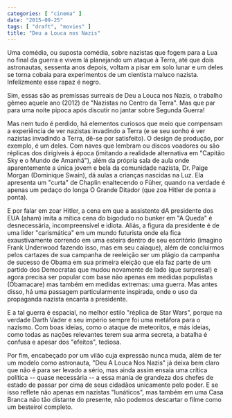 ```yaml
---
categories: [ "cinema" ]
date: "2015-09-25"
tags: [ "draft", "movies" ]
title: "Deu a Louca nos Nazis"
---
```

Uma comédia, ou suposta comédia, sobre nazistas que fogem para a Lua
no final da guerra e vivem lá planejando um ataque à Terra, até que
dois astronautas, sessenta anos depois, voltam a pisar em solo lunar
e um deles se torna cobaia para experimentos de um cientista maluco
nazista. Infelizmente esse rapaz é negro.

Sim, essas são as premissas surreais de Deu a Louca nos Nazis, o trabalho
gêmeo aquele ano (2012) de "Nazistas no Centro da Terra". Mas que par
para uma noite pipoca após discutir no jantar sobre Segunda Guerra!

Mas nem tudo é perdido, há elementos curiosos que meio que compensam
a experiência de ver nazistas invadindo a Terra (e se seu sonho é
ver nazistas invadindo a Terra, dê-se por satisfeito). O design de
produção, por exemplo, é um deles. Com naves que lembram ou discos
voadores ou são réplicas dos dirigíveis à época (imitando a realidade
alternativa em "Capitão Sky e o Mundo de Amanhã"), além da própria
sala de aula onde aparentemente a única jovem e bela da comunidade
nazista, Dr. Paige Morgan (Dominique Swain), dá aulas a crianças
nascidas na Luz. Ela apresenta um "curta" de Chaplin enaltecendo o Füher,
quando na verdade é apenas um pedaço do longa O Grande Ditador (que
zoa Hitler de ponta a ponta).

E por falar em zoar Hitler, a cena em que a assistente dA presidente dos
EUA (aham) imita a mítica cena do bigodudo no bunker em "A Queda" é
desnecessária, incompreensível e idiota. Aliás, a figura da presidente
é de uma líder "carismática" em um mundo futurista onde ela fica
exaustivamente correndo em uma esteira dentro de seu escritório (imagino
Frank Underwood fazendo isso, mas em seu caiaque), além de concluirmos
pelos cartazes de sua campanha de reeleição ser um plágio da campanha
de sucesso de Obama em sua primeira eleição que ela faz parte de um
partido dos Democratas que mudou novamente de lado (que surpresa!) e
agora precisa ser popular com base não apenas em medidas populistas
(Obamacare) mas também em medidas extremas: uma guerra. Mas antes disso,
há uma passagem particularmente inspirada, onde o uso da propaganda
nazista encanta a presidente.

E a tal guerra é espacial, no melhor estilo "réplica de Star Wars",
porque na verdade Darth Vader e seu império sempre foi uma metáfora para
o nazismo. Com boas ideias, como o ataque de meteoritos, e más ideias,
como todas as nações relevantes terem sua arma secreta, a batalha é
confusa e apesar dos "efeitos", tediosa.

Por fim, encabeçado por um vilão cuja expressão nunca muda, além
de ter um modelo como astronauta, "Deu A Louca Nos Nazis" já deixa bem
claro que não é para ser levado a sério, mas ainda assim ensaia uma
crítica política -- quase necessária -- a essa mania de grandeza
dos chefes de estado de passar por cima de seus cidadãos unicamente
pelo poder. E se isso reflete não apenas em nazistas "lunáticos",
mas também em uma Casa Branca não tão distante do presente, não
podemos descartar o filme como um besteirol completo.
